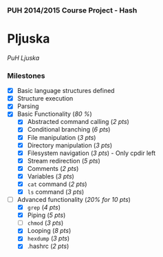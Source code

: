 ### PUH 2014/2015 Course Project - Hash

Pljuska
========
*PuH Ljuska*


### Milestones
- [x] Basic language structures defined
- [x] Structure execution
- [x] Parsing
- [x] Basic Functionality (*80 %*)
    - [x] Abstracted command calling (*2 pts*)
    - [x] Conditional branching (*6 pts*)
    - [x] File manipulation (*3 pts*)
    - [x] Directory manipulation (*3 pts*)
    - [x] Filesystem navigation (*3 pts*) - Only cpdir left
    - [x] Stream redirection (*5 pts*)
    - [x] Comments (*2 pts*)
    - [x] Variables (*3 pts*)
    - [x] `cat` command (*2 pts*)
    - [x] `ls` command (*3 pts*)
- [ ] Advanced functionality (*20% for 10 pts*)
    - [x] `grep` (*4 pts*)
    - [x] Piping (*5 pts*)
    - [ ] `chmod` (*3 pts*)
    - [x] Looping (*8 pts*)
    - [x] `hexdump` (*3 pts*)
    - [x] .hashrc (*2 pts*)
